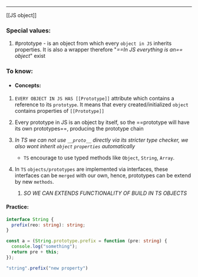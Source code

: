 ***
[[JS object]]
### Special values:
1. #prototype - is an object from which every `object in JS` inherits properties. It is also a wrapper therefore "*==In JS everything is an== object*" exist 

### To know:

- #### Concepts:
1. `EVERY OBJECT IN JS HAS [[Prototype]]` attribute which contains a reference to its `prototype`. It means that every created/initialized `object` contains properties of `[[Prototype]]`

2. Every prototype in JS is an object by itself, so the ==prototype will have its own prototypes==, producing the prototype chain 

3. *In TS we can not use `__proto__` directly via its stricter type checker, we also wont inherit `object` `properties` automatically*
	- `TS` encourage to use typed methods like `Object`, `String`, `Array`.

4. In `TS` `objects/prototypes` are implemented via interfaces, these interfaces can be `merged` with our own, hence, prototypes can be extend by new `methods`. 
	1. *SO WE CAN EXTENDS FUNCTIONALITY OF BUILD IN TS OBJECTS*
#### Practice:
```ts
interface String {
  prefix(reo: string): string;
}

const a = (String.prototype.prefix = function (pre: string) {
  console.log("something");
  return pre + this;
});

"string".prefix("new property")
```